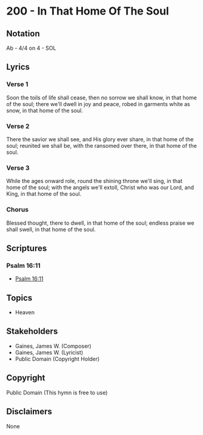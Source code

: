 # 200 - In That Home Of The Soul

## Notation

Ab - 4/4 on 4 - SOL

## Lyrics

### Verse 1

Soon the toils of life shall cease, then no sorrow we shall know, in that home of the soul; there we'll dwell in joy and peace, robed in garments white as snow, in that home of the soul.

### Verse 2

There the savior we shall see, and His glory ever share, in that home of the soul; reunited we shall be, with the ransomed over there, in that home of the soul.

### Verse 3

While the ages onward role, round the shining  throne we'll sing, in that home of the soul; with the angels we'll extoll, Christ who was our Lord, and King, in that home of the soul.

### Chorus

Blessed thought, there to dwell, in that home of the soul; endless praise we shall swell, in that home of the soul.


## Scriptures

### Psalm 16:11

- [Psalm 16:11](https://www.biblegateway.com/passage/?search=Psalm%2016%3A11)


## Topics

- Heaven

## Stakeholders

- Gaines, James W. (Composer)
- Gaines, James W. (Lyricist)
- Public Domain (Copyright Holder)

## Copyright

Public Domain
(This hymn is free to use)

## Disclaimers

None

